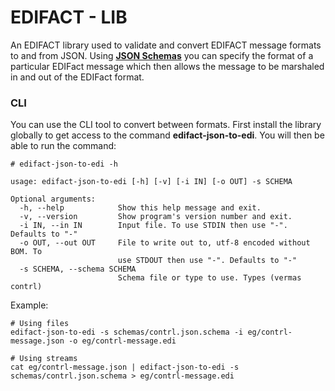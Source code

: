 # EDIFACT - LIB

An EDIFACT library used to validate and convert EDIFACT message formats to and from JSON.
Using **[JSON Schemas](http://json-schema.org/)** you can specify the format of a particular
EDIFact message which then allows the message to be marshaled in and out of the EDIFact format.

### CLI
You can use the CLI tool to convert between formats. First install the library globally to get access
to the command **edifact-json-to-edi**. You will then be able to run the command:

```
# edifact-json-to-edi -h

usage: edifact-json-to-edi [-h] [-v] [-i IN] [-o OUT] -s SCHEMA

Optional arguments:
  -h, --help            Show this help message and exit.
  -v, --version         Show program's version number and exit.
  -i IN, --in IN        Input file. To use STDIN then use "-". Defaults to "-"
  -o OUT, --out OUT     File to write out to, utf-8 encoded without BOM. To 
                        use STDOUT then use "-". Defaults to "-"
  -s SCHEMA, --schema SCHEMA
                        Schema file or type to use. Types (vermas contrl)
```

Example:

```
# Using files
edifact-json-to-edi -s schemas/contrl.json.schema -i eg/contrl-message.json -o eg/contrl-message.edi

# Using streams
cat eg/contrl-message.json | edifact-json-to-edi -s schemas/contrl.json.schema > eg/contrl-message.edi

```
